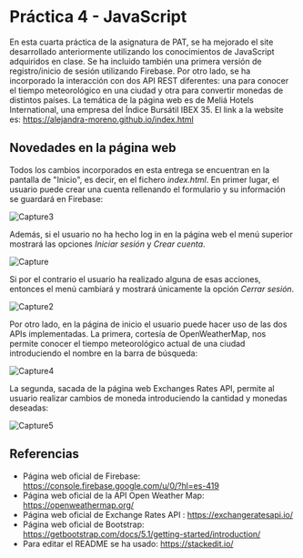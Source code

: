 # Práctica 4 - JavaScript

En esta cuarta práctica de la asignatura de PAT, se ha mejorado el site desarrollado anteriormente utilizando los conocimientos de JavaScript adquiridos en clase. Se ha incluido también una primera versión de registro/inicio de sesión utilizando Firebase. Por otro lado, se ha incorporado la interacción con dos API REST diferentes: una para conocer el tiempo meteorológico en una ciudad y otra para convertir monedas de distintos países. La temática de la página web es de Meliá Hotels International, una empresa del Índice Bursátil IBEX 35. El link a la website es:
	https://alejandra-moreno.github.io/index.html


## Novedades en la página web
Todos los cambios incorporados en esta entrega se encuentran en la pantalla de "Inicio", es decir, en el fichero *index.html*.  En primer lugar, el usuario puede crear una cuenta rellenando el formulario y su información se guardará en Firebase:

![Capture3](https://user-images.githubusercontent.com/71815685/155856379-27858f46-fed9-4c9b-be5b-5e02f511c3e5.JPG)

Además, si el usuario no ha hecho log in en la página web el menú superior mostrará las opciones *Iniciar sesión* y *Crear cuenta*. 

![Capture](https://user-images.githubusercontent.com/71815685/155856265-6664bb39-2709-4ae0-b0f0-b4def9d91645.JPG)

Si por el contrario el usuario ha realizado alguna de esas acciones, entonces el menú cambiará y mostrará únicamente la opción *Cerrar sesión*.

![Capture2](https://user-images.githubusercontent.com/71815685/155856309-fdccf4e1-3160-48af-8570-1370af83538f.JPG)

Por otro lado, en la página de inicio el usuario puede hacer uso de las dos APIs implementadas. La primera, cortesía de OpenWeatherMap, nos permite conocer el tiempo meteorológico actual de una ciudad introduciendo el nombre en la barra de búsqueda:

![Capture4](https://user-images.githubusercontent.com/71815685/155856430-d4142299-13c4-4f7f-b861-cf2d963127c5.JPG)

La segunda, sacada de la página web Exchanges Rates API, permite al usuario realizar cambios de moneda introduciendo la cantidad y monedas deseadas:

![Capture5](https://user-images.githubusercontent.com/71815685/155856480-b820a4da-068b-432d-8fc5-9761ba723ca1.JPG)


## Referencias
- Página web oficial de Firebase: https://console.firebase.google.com/u/0/?hl=es-419
- Página web oficial de la API Open Weather Map: https://openweathermap.org/
- Página web oficial de Exchange Rates API : https://exchangeratesapi.io/
- Página web oficial de Bootstrap: https://getbootstrap.com/docs/5.1/getting-started/introduction/
- Para editar el README se ha usado: https://stackedit.io/
